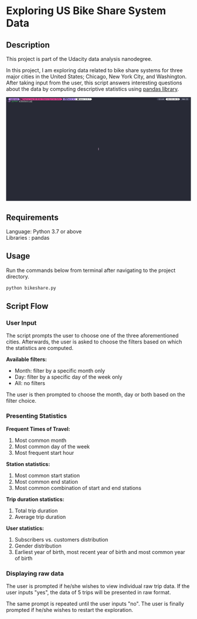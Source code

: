 # Exploring US Bike Share System Data

## Description

This project is part of the Udacity data analysis nanodegree.

In this project, I am exploring data related to bike share systems for three major cities in the United States; Chicago, New York City, and Washington. After taking input from the user, this script answers interesting questions about the data by computing descriptive statistics using [pandas library](https://pandas.pydata.org/pandas-docs/stable/index.html).

![demo gif](data/Explore.gif)
## Requirements

Language: Python 3.7 or above\
Libraries : pandas

## Usage

Run the commands below from terminal after navigating to the project directory.

```bash
python bikeshare.py
```

## Script Flow

### User Input

The script prompts the user to choose one of the three aforementioned cities. Afterwards, the user is asked to choose the filters based on which the statistics are computed.

**Available filters:**

- Month: filter by a specific month only
- Day: filter by a specific day of the week only
- All: no filters

The user is then prompted to choose the month, day or both based on the filter choice.

### Presenting Statistics

**Frequent Times of Travel:**

1. Most common month
2. Most common day of the week
3. Most frequent start hour

**Station statistics:**

1. Most common start station
2. Most common end station
3. Most common combination of start and end stations

**Trip duration statistics:**

1. Total trip duration
2. Average trip duration

**User statistics:**

1. Subscribers vs. customers distribution
2. Gender distribution
3. Earliest year of birth, most recent year of birth and most common year of birth

### Displaying raw data

The user is prompted if he/she wishes to view individual raw trip data. If the user inputs "yes", the data of 5 trips will be presented in raw format.

The same prompt is repeated until the user inputs "no". The user is finally prompted if he/she wishes to restart the exploration.
